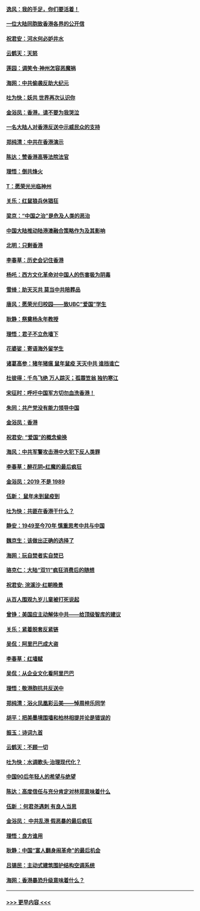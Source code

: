 #### [逸风：我的手足，你们要活着！](../pages/nsc993/n11676352.md?t=11241722) 
#### [一位大陆同胞致香港各界的公开信](../pages/nsc993/n11675761.md?t=11241722) 
#### [祝君安：河水何必妒井水](../pages/nsc993/n11675746.md?t=11241722) 
#### [云鹤天：天怒](../pages/nsc993/n11675718.md?t=11241722) 
#### [莲园：调笑令‧神州怎容恶魔祸](../pages/nsc993/n11675648.md?t=11241722) 
#### [海网：中共偷袭反助大纪元](../pages/nsc993/n11673515.md?t=11241722) 
#### [吐为快：妖共 世界再次认识你](../pages/nsc993/n11673506.md?t=11241722) 
#### [金浴凤：香港，请不要为我哭泣](../pages/nsc993/n11673248.md?t=11241722) 
#### [一名大陆人对香港反送中示威民众的支持](../pages/nsc993/n11672615.md?t=11241722) 
#### [郑纯清：中共在香港演示](../pages/nsc993/n11670539.md?t=11241722) 
#### [陈达：赞香港高等法院法官](../pages/nsc993/n11669542.md?t=11241722) 
#### [理悟：倒共烽火](../pages/nsc993/n11668844.md?t=11241722) 
#### [T：愿荣光光临神州](../pages/nsc993/n11668421.md?t=11241722) 
#### [关乐：红鼠狼兵休猖狂](../pages/nsc993/n11668378.md?t=11241722) 
#### [梁京：“中国之治”是危及人类的恶治](../pages/nsc993/n11668328.md?t=11241722) 
#### [中国大陆推动陆港澳融合策略作为及其影响](../pages/nsc993/n11668157.md?t=11241722) 
#### [北明：只剩香港](../pages/nsc993/n11668002.md?t=11241722) 
#### [李春草：历史会记住香港](../pages/nsc993/n11667927.md?t=11241722) 
#### [杨吒：西方文化革命对中国人的伤害极为阴毒](../pages/nsc993/n11664521.md?t=11241722) 
#### [雪绮：助天灭共 莫当中共陪葬品](../pages/nsc993/n11662650.md?t=11241722) 
#### [唐风：愿荣光归校园——致UBC“爱国”学生](../pages/nsc993/n11662194.md?t=11241722) 
#### [耿静：祭奠杨永年教授](../pages/nsc993/n11662514.md?t=11241722) 
#### [理悟：君子不立危墙下](../pages/nsc993/n11662172.md?t=11241722) 
#### [花婆娑：寄语海外留学生](../pages/nsc993/n11662121.md?t=11241722) 
#### [诸葛高参：猪年猪瘟 鼠年鼠疫 天灭中共 谁挡谁亡](../pages/nsc993/n11661980.md?t=11241722) 
#### [杜彼得：千鸟飞绝 万人踪灭；孤蓑笠翁 独钓寒江](../pages/nsc993/n11661170.md?t=11241722) 
#### [宋征时：呼吁中国军方切勿血洗香港！](../pages/nsc993/n11415318.md?t=11241722) 
#### [朱同：共产党没有能力领导中国](../pages/nsc993/n11660421.md?t=11241722) 
#### [金浴凤：香港](../pages/nsc993/n11660419.md?t=11241722) 
#### [祝君安: “爱国”的概念偷换](../pages/nsc993/n11659706.md?t=11241722) 
#### [海风：中共军警攻击港中大犯下反人类罪](../pages/nsc993/n11659632.md?t=11241722) 
#### [李春草：醉花阴•红魔的最后疯狂](../pages/nsc993/n11659287.md?t=11241722) 
#### [金浴凤：2019 不是 1989](../pages/nsc993/n11657663.md?t=11241722) 
#### [伍新： 鼠年未到鼠疫到](../pages/nsc993/n11655098.md?t=11241722) 
#### [吐为快：共匪在香港干什么？](../pages/nsc993/n11654891.md?t=11241722) 
#### [静安：1949至今70年 慎重思考中共与中国](../pages/nsc993/n11651244.md?t=11241722) 
#### [魏京生：该做出正确的选择了](../pages/nsc993/n11653084.md?t=11241722) 
#### [海网：玩自焚者实自焚已](../pages/nsc993/n11652423.md?t=11241722) 
#### [骆克仁：大陆“双11”疯狂消费后的随想](../pages/nsc993/n11652305.md?t=11241722) 
#### [祝君安: 浣溪沙·红朝晚景](../pages/nsc993/n11652258.md?t=11241722) 
#### [从百人围观九岁儿童被打死说起](../pages/nsc993/n11651030.md?t=11241722) 
#### [曾铮：美国应主动解体中共——给顶级智库的建议](../pages/nsc993/n11649888.md?t=11241722) 
#### [关乐：紧着脱套反紧链](../pages/nsc993/n11649069.md?t=11241722) 
#### [吴侃：阿里巴巴成大盗](../pages/nsc993/n11645523.md?t=11241722) 
#### [李春草：红墙赋](../pages/nsc993/n11646389.md?t=11241722) 
#### [吴侃：从企业文化看阿里巴巴](../pages/nsc993/n11645476.md?t=11241722) 
#### [理悟：敬港胞抗共反送中](../pages/nsc993/n11645466.md?t=11241722) 
#### [郑纯清：浴火凤凰彩云美——悼周梓乐同学](../pages/nsc993/n11645155.md?t=11241722) 
#### [胡平：把美墨境围墙和柏林相提并论是错误的](../pages/nsc993/n11645134.md?t=11241722) 
#### [振玉：诗词九首](../pages/nsc993/n11644081.md?t=11241722) 
#### [云鹤天：不顾一切](../pages/nsc993/n11643508.md?t=11241722) 
#### [吐为快：水调歌头·治理现代化？](../pages/nsc993/n11643485.md?t=11241722) 
#### [中国90后年轻人的希望与绝望](../pages/nsc993/n11642317.md?t=11241722) 
#### [陈达：高度信任与充分肯定对林郑意味着什么](../pages/nsc993/n11641441.md?t=11241722) 
#### [伍新 ：何君尧遇刺 有良人当思](../pages/nsc993/n11641503.md?t=11241722) 
#### [金浴凤： 中共乱港  假恶暴的最后疯狂](../pages/nsc993/n11641495.md?t=11241722) 
#### [理悟：良方谁用](../pages/nsc993/n11641463.md?t=11241722) 
#### [耿静：中国“富人翻身闹革命”的最后机会](../pages/nsc993/n11640655.md?t=11241722) 
#### [吕锡民：主动式建筑围护结构空调系统](../pages/nsc993/n11640168.md?t=11241722) 
#### [海网：香港暴恐升级意味着什么？](../pages/nsc993/n11635904.md?t=11241722) 

----
#### [ >>> 更早内容 <<< ](../indexes/nsc993-earlier.md)
